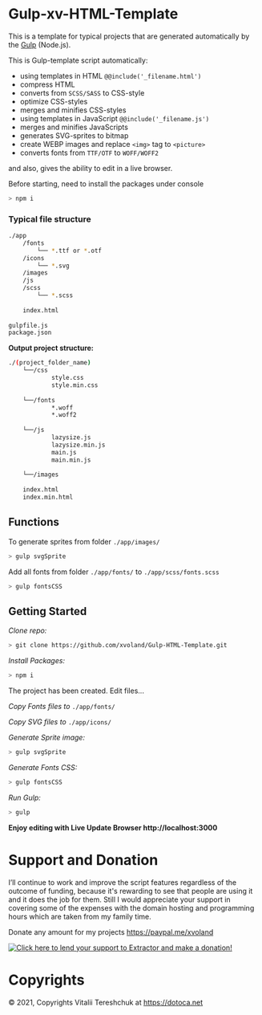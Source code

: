 # Gulp-xv-HTML-Template

This is a template for typical projects that are generated automatically by the [Gulp](https://gulpjs.com/) (Node.js).

This is Gulp-template script automatically:
* using templates in HTML `@@include('_filename.html')`
* compress HTML
* converts from `SCSS/SASS` to CSS-style
* optimize CSS-styles
* merges and minifies CSS-styles
* using templates in JavaScript `@@include('_filename.js')`
* merges and minifies JavaScripts
* generates SVG-sprites to bitmap
* create WEBP images and replace `<img>` tag to `<picture>`
* converts fonts from `TTF/OTF` to `WOFF/WOFF2`

and also, gives the ability to edit in a live browser.



Before starting, need to install the packages under console 
```bash
> npm i
```

### Typical file structure
```bash
./app
	/fonts
		└── *.ttf or *.otf
	/icons
		└── *.svg
	/images
	/js
	/scss
		└── *.scss
		
	index.html
	
gulpfile.js
package.json
```


**Output project structure:**
```bash
./(project_folder_name)
	└──/css
			style.css
			style.min.css
		
	└──/fonts
			*.woff
			*.woff2
		
	└──/js
			lazysize.js
			lazysize.min.js
			main.js
			main.min.js
		
	└──/images
	
	index.html
	index.min.html
```


## Functions

To generate sprites from folder `./app/images/`
```bash
> gulp svgSprite
```

Add all fonts from folder `./app/fonts/` to `./app/scss/fonts.scss`
```bash
> gulp fontsCSS
```

## Getting Started

*Clone repo:*
```bash
> git clone https://github.com/xvoland/Gulp-HTML-Template.git
```

*Install Packages:*
```bash
> npm i
```


The project has been created. Edit files...



*Copy Fonts files to* `./app/fonts/`

*Copy SVG files to* `./app/icons/`

*Generate Sprite image:*
```bash
> gulp svgSprite
```

*Generate Fonts CSS:*
```bash
> gulp fontsCSS
```

*Run Gulp:*
```bash
> gulp
```

**Enjoy editing with Live Update Browser http://localhost:3000**

# Support and Donation

I’ll continue to work and improve the script features regardless of the outcome of funding, because it's rewarding to see that people are using it and it does the job for them. Still I would appreciate your support in covering some of the expenses with the domain hosting and programming hours which are taken from my family time.

Donate any amount for my projects <a href='https://paypal.me/xvoland'>https://paypal.me/xvoland</a>


<a href='https://www.paypal.com/cgi-bin/webscr?cmd=_s-xclick&hosted_button_id=9D4YBRWH8QURU'><img alt='Click here to lend your support to Extractor and make a donation!' src='https://www.paypalobjects.com/en_US/GB/i/btn/btn_donateCC_LG.gif' border='0' /></a>

# Copyrights

© 2021, Copyrights Vitalii Tereshchuk at https://dotoca.net